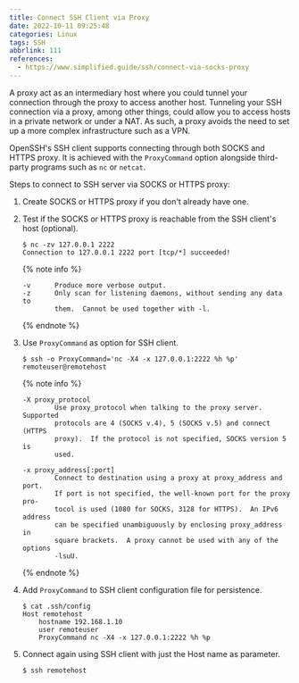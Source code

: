 ```yaml
---
title: Connect SSH Client via Proxy
date: 2022-10-11 09:25:48
categories: Linux
tags: SSH
abbrlink: 111
references:
  - https://www.simplified.guide/ssh/connect-via-socks-proxy
---
```

A proxy act as an intermediary host where you could tunnel your connection through the proxy to access another host.
Tunneling your SSH connection via a proxy, among other things, could allow you to access hosts in a private network or under a NAT.
As such, a proxy avoids the need to set up a more complex infrastructure such as a VPN.

OpenSSH's SSH client supports connecting through both SOCKS and HTTPS proxy.
It is achieved with the `ProxyCommand` option alongside third-party programs such as `nc` or `netcat`.

Steps to connect to SSH server via SOCKS or HTTPS proxy:

1. Create SOCKS or HTTPS proxy if you don't already have one.
2. Test if the SOCKS or HTTPS proxy is reachable from the SSH client's host (optional).

    ```
    $ nc -zv 127.0.0.1 2222
    Connection to 127.0.0.1 2222 port [tcp/*] succeeded!
    ```

    {% note info %}
    ```
    -v      Produce more verbose output.
    -z      Only scan for listening daemons, without sending any data to
            them.  Cannot be used together with -l.
    ```
    {% endnote %}

3. Use `ProxyCommand` as option for SSH client.

    ```
    $ ssh -o ProxyCommand='nc -X4 -x 127.0.0.1:2222 %h %p' remoteuser@remotehost
    ```

    {% note info %}
    ```
    -X proxy_protocol
            Use proxy_protocol when talking to the proxy server.  Supported
            protocols are 4 (SOCKS v.4), 5 (SOCKS v.5) and connect (HTTPS
            proxy).  If the protocol is not specified, SOCKS version 5 is
            used.

    -x proxy_address[:port]
            Connect to destination using a proxy at proxy_address and port.
            If port is not specified, the well-known port for the proxy pro‐
            tocol is used (1080 for SOCKS, 3128 for HTTPS).  An IPv6 address
            can be specified unambiguously by enclosing proxy_address in
            square brackets.  A proxy cannot be used with any of the options
            -lsuU.
    ```
    {% endnote %}

4. Add `ProxyCommand` to SSH client configuration file for persistence.

    ```
    $ cat .ssh/config
    Host remotehost
        hostname 192.168.1.10
        user remoteuser
        ProxyCommand nc -X4 -x 127.0.0.1:2222 %h %p
    ```

5. Connect again using SSH client with just the Host name as parameter.

    ```
    $ ssh remotehost
    ```
